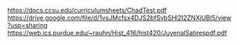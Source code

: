 https://docs.ccsu.edu/curriculumsheets/ChadTest.pdf
https://drive.google.com/file/d/1vsJMcfsx4DJS2bfSvbSHl2I2ZNXjUBI5/view?usp=sharing
https://web.ics.purdue.edu/~rauhn/Hist_416/hist420/JuvenalSatirespdf.pdf

